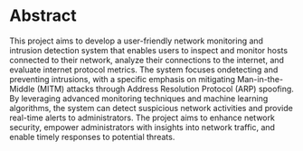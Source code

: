 # Abstract
This project aims to develop a user-friendly network monitoring and intrusion detection system that enables users to inspect and monitor hosts connected to their network, analyze their connections to the internet, and evaluate internet protocol metrics. The system focuses ondetecting and preventing intrusions, with a specific emphasis on mitigating Man-in-the-Middle (MITM) attacks through Address Resolution Protocol (ARP) spoofing. By leveraging advanced monitoring techniques and machine learning algorithms, the system can detect suspicious network activities and provide real-time alerts to administrators. The project aims to enhance network security, empower administrators with insights into network traffic, and enable timely responses to potential threats.
